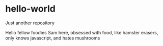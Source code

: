 # hello-world
Just another repository

Hello fellow foodies
Sam here,
obsessed with food, like hamster erasers, only knows javascript, and hates mushrooms
